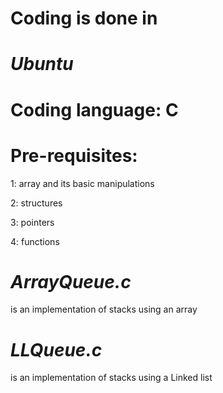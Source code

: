 # Coding is done in 
# _Ubuntu_


# Coding language: C

# Pre-requisites: 

1: array and its basic manipulations

2: structures

3: pointers

4: functions

# _ArrayQueue.c_
is an implementation of stacks using an array

# _LLQueue.c_
is an implementation of stacks using a Linked list
